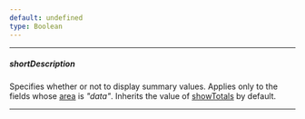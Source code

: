 ```yaml
---
default: undefined
type: Boolean
---
```

---
##### shortDescription
Specifies whether or not to display summary values. Applies only to the fields whose [area](/api-reference/30%20Data%20Layer/PivotGridDataSource/1%20Configuration/fields/area.md '/Documentation/ApiReference/Data_Layer/PivotGridDataSource/Configuration/fields/#area') is *"data"*. Inherits the value of [showTotals](/api-reference/30%20Data%20Layer/PivotGridDataSource/1%20Configuration/fields/showTotals.md '/Documentation/ApiReference/Data_Layer/PivotGridDataSource/Configuration/fields/#showTotals') by default.

---
